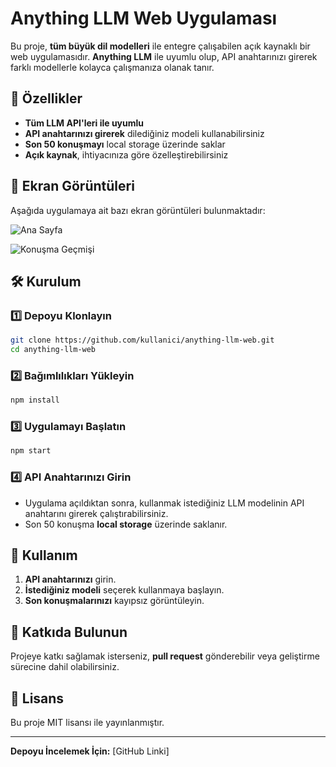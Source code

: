 # Anything LLM Web Uygulaması

Bu proje, **tüm büyük dil modelleri** ile entegre çalışabilen açık kaynaklı bir web uygulamasıdır. **Anything LLM** ile uyumlu olup, API anahtarınızı girerek farklı modellerle kolayca çalışmanıza olanak tanır. 

## 🚀 Özellikler
- **Tüm LLM API'leri ile uyumlu**
- **API anahtarınızı girerek** dilediğiniz modeli kullanabilirsiniz
- **Son 50 konuşmayı** local storage üzerinde saklar
- **Açık kaynak**, ihtiyacınıza göre özelleştirebilirsiniz

## 📸 Ekran Görüntüleri
Aşağıda uygulamaya ait bazı ekran görüntüleri bulunmaktadır:

![Ana Sayfa](docs/screenshots/homepage.png)

![Konuşma Geçmişi](docs/screenshots/conversation_history.png)

## 🛠 Kurulum

### 1️⃣ Depoyu Klonlayın
```sh
git clone https://github.com/kullanici/anything-llm-web.git
cd anything-llm-web
```

### 2️⃣ Bağımlılıkları Yükleyin
```sh
npm install
```

### 3️⃣ Uygulamayı Başlatın
```sh
npm start
```

### 4️⃣ API Anahtarınızı Girin

- Uygulama açıldıktan sonra, kullanmak istediğiniz LLM modelinin API anahtarını girerek çalıştırabilirsiniz.
- Son 50 konuşma **local storage** üzerinde saklanır.

## 📌 Kullanım

1. **API anahtarınızı** girin.
2. **İstediğiniz modeli** seçerek kullanmaya başlayın.
3. **Son konuşmalarınızı** kayıpsız görüntüleyin.

## 🔧 Katkıda Bulunun
Projeye katkı sağlamak isterseniz, **pull request** gönderebilir veya geliştirme sürecine dahil olabilirsiniz. 

## 📜 Lisans
Bu proje MIT lisansı ile yayınlanmıştır.

---

**Depoyu İncelemek İçin:** [GitHub Linki]
